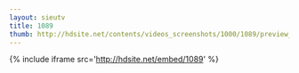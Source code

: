 ```yaml
---
layout: sieutv
title: 1089
thumb: http://hdsite.net/contents/videos_screenshots/1000/1089/preview_360p.mp4.jpg
---
```

{% include iframe src='http://hdsite.net/embed/1089' %}
 
